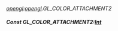 _[opengl](../../modules/opengl/opengl-module.md):[opengl](../../modules/opengl/opengl-module.md).GL\_COLOR\_ATTACHMENT2_
##### Const GL\_COLOR\_ATTACHMENT2:[Int](../../modules/wonkey/wonkey-types-int.md)
